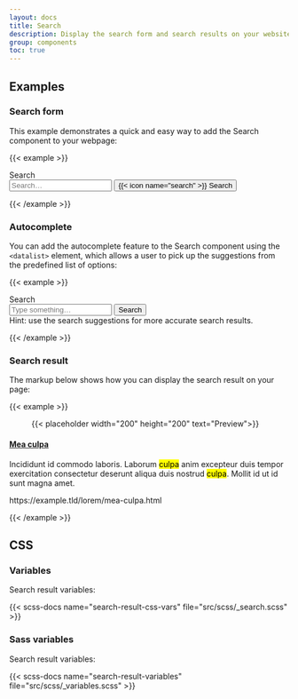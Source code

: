 ```yaml
---
layout: docs
title: Search
description: Display the search form and search results on your website.
group: components
toc: true
---
```


## Examples

### Search form
This example demonstrates a quick and easy way to add the Search component to your webpage:

{{< example >}}
<form class="search-form">
  <label for="search-form-keywords">Search</label>

  <div class="search-form-inputs">
    <input type="search" id="search-form-keywords" name="keywords" placeholder="Search…">
    <button type="submit">
      {{< icon name="search" >}}
      <span class="visually-hidden">Search</span>
    </button>
  </div>
</form>
{{< /example >}}

### Autocomplete
You can add the autocomplete feature to the Search component using the `<datalist>` element, which allows a user to pick up the suggestions from the predefined list of options:

{{< example >}}
<form class="search-form">
  <label for="search-form-keywords">Search</label>

  <div class="search-form-inputs">
    <input type="search" list="search-autocomplete" id="search-form-keywords" name="keywords" placeholder="Type something…" autocomplete="off">
    <button type="submit">Search</button>
  </div>

  <div class="form-text">Hint: use the search suggestions for more accurate search results.</div>

  <datalist id="search-autocomplete">
    <option value="Chocolate"></option>
    <option value="Coconut"></option>
    <option value="Mint"></option>
    <option value="Strawberry"></option>
    <option value="Vanilla"></option>
  </datalist>
</form>
{{< /example >}}

### Search result
The markup below shows how you can display the search result on your page:

{{< example >}}
<div class="search-result">
  <figure class="search-result-image">
    {{< placeholder width="200" height="200" text="Preview">}}
  </figure>

  <div class="search-result-content">
    <h4><a href="#" class="search-result-link">Mea culpa</a></h4>
    <p>Incididunt id commodo laboris. Laborum <mark>culpa</mark> anim excepteur duis tempor exercitation consectetur deserunt aliqua duis nostrud <mark>culpa</mark>. Mollit id ut id sunt magna amet.</p>
    <p class="search-result-url">https://example.tld/lorem/mea-culpa.html</p>
  </div>
</div>
{{< /example >}}

## CSS

### Variables

Search result variables:

{{< scss-docs name="search-result-css-vars" file="src/scss/_search.scss" >}}

### Sass variables

Search result variables:

{{< scss-docs name="search-result-variables" file="src/scss/_variables.scss" >}}
